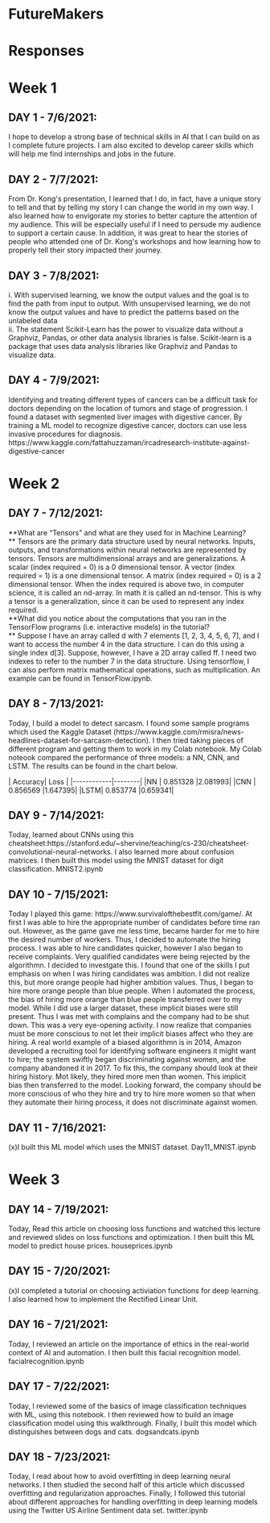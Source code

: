 # FutureMakers
<h1>Responses</h1>
<h1>Week 1</h1> 
<h2>DAY 1 - 7/6/2021: </h2> 
I hope to develop a strong base of technical skills in AI that I can build on as I complete future projects. I am also excited to develop career skills which will help me find internships and jobs in the future. <br/>
<h2> DAY 2 - 7/7/2021: </h2> 
From Dr. Kong's presentation, I learned that I do, in fact, have a unique story to tell and that by telling my story I can change the world in my own way. I also learned how to envigorate my stories to better capture the attention of my audience. This will be especially useful if I need to persude my audience to support a certain cause. In addition, it was great to hear the stories of people who attended one of Dr. Kong's workshops and how learning how to properly tell their story impacted their journey. <br/>
<h2>DAY 3 - 7/8/2021:</h2>
i. With supervised learning, we know the output values and the goal is to find the path from input to output. With unsupervised learning, we do not know the output values and have to predict the patterns based on the unlabeled data<br/>
ii. The statement Scikit-Learn has the power to visualize data without a Graphviz, Pandas, or other data analysis libraries is false. Scikit-learn is a package that uses data analysis libraries like Graphviz and Pandas to visualize data.
<br/>
<h2>DAY 4 - 7/9/2021:</h2>
Identifying and treating different types of cancers can be a difficult task for doctors depending on the location of tumors and stage of progression. I found a dataset with segmented liver images with digestive cancer. By training a ML model to recognize digestive cancer, doctors can use less invasive procedures for diagnosis. 
https://www.kaggle.com/fattahuzzaman/ircadresearch-institute-against-digestive-cancer <br/>
<h1>Week 2</h1>
<h2>DAY 7 - 7/12/2021:</h2>
**What are “Tensors” and what are they used for in Machine Learning? <br/>**
Tensors are the primary data structure used by neural networks. Inputs, outputs, and transformations within neural networks are represented by tensors. Tensors are multidimensional arrays and are generalizations. A scalar (index required = 0) is a 0 dimensional tensor. A vector (index required = 1) is a one dimensional tensor. A matrix (index required = 0) is a 2 dimensional tensor. When the index required is above two, in computer science, it is called an nd-array. In math it is called an nd-tensor. This is why a tensor is a generalization, since it can be used to represent any index required.<br/>
**What did you notice about the computations that you ran in the TensorFlow programs (i.e. interactive models) in the tutorial? <br/>**
Suppose I have an array called d with 7 elements [1, 2, 3, 4, 5, 6, 7], and I want to access the number 4 in the data structure. I can do this using a single index d[3]. Suppose, however, I have a 2D array called ff. I need two indexes to refer to the number 7 in the data structure. Using tensorflow, I can also perform matrix mathematical operations, such as multiplication. An example can be found in TensorFlow.ipynb.<br/>
<h2>DAY 8 - 7/13/2021:</h2>
Today, I build a model to detect sarcasm. I found some sample programs which used the Kaggle Dataset (https://www.kaggle.com/rmisra/news-headlines-dataset-for-sarcasm-detection). I then tried taking pieces of different program and getting them to work in my Colab notebook. My Colab noteook compared the performance of three models: a NN, CNN, and LSTM. The results can be found in the chart below. <p>
| Accuracy| Loss |
|------------|--------|
|NN     | 0.851328  |2.081993|
|CNN  | 0.856569  |1.647395|
|LSTM| 0.853774  |0.659341| </p>
<h2>DAY 9 - 7/14/2021: </h2>
Today, learned about CNNs using this cheatsheet:https://stanford.edu/~shervine/teaching/cs-230/cheatsheet-convolutional-neural-networks. I also learned more about confusion matrices. I then built this model using the MNIST dataset for digit classification.  MNIST2.ipynb <br/>
<h2>DAY 10 - 7/15/2021: </h2>
Today I played this game: https://www.survivalofthebestfit.com/game/. At first I was able to hire the appropriate number of candidates before time ran out. However, as the game gave me less time, became harder for me to hire the desired number of workers. Thus, I decided to automate the hiring process. I was able to hire candidates quicker, however I also began to receive complaints. Very qualified candidates were being rejected by the algorithmn. I decided to investgate this. I found that one of the skills I put emphasis on when I was hiring candidates was ambition. I did not realize this, but more orange people had higher ambition values. Thus, I began to hire more orange people than blue people. When I automated the process, the bias of hiring more orange than blue people transferred over to my model. While I did use a larger dataset, these implicit biases were still present. Thus I was met with complains and the company had to be shut down. This was a very eye-opening activity. I now realize that companies must be more conscious to not let their implicit biases affect who they are hiring. A real world example of a biased algorithmn is in 2014, Amazon developed a recruiting tool for identifying software engineers it might want to hire; the system swiftly began discriminating against women, and the company abandoned it in 2017. To fix this, the company should look at their hiring history. Mot likely, they hired more men than women. This implicit bias then transferred to the model. Looking forward, the company should be more conscious of who they hire and try to hire more women so that when they automate their hiring process, it does not discriminate against women.<br/>
<h2>DAY 11 - 7/16/2021: </h2>
(x)I built this ML model which uses the MNIST dataset. Day11_MNIST.ipynb <br/>
<h1>Week 3</h1>
<h2>DAY 14 - 7/19/2021: </h2>
Today, Read this article on choosing loss functions and watched this lecture and reviewed slides on loss functions and optimization. I then built this ML model to predict house prices. houseprices.ipynb <br/>
<h2>DAY 15 - 7/20/2021: </h2>
(x)I completed a tutorial on choosing activiation functions for deep learning. I also learned how to implement the Rectified Linear Unit. <br/>
<h2>DAY 16 - 7/21/2021: </h2>
Today, I reviewed an article on the importance of ethics in the real-world context of AI and automation. I then built this facial recognition model. facialrecognition.ipynb <br/>
<h2>DAY 17 - 7/22/2021: </h2>
Today, I reviewed some of the basics of image classification techniques with ML, using
this notebook. I then reviewed how to build an image classification model using this walkthrough. Finally, I built this model which distinguishes between dogs and cats. dogsandcats.ipynb <br/>
<h2>DAY 18 - 7/23/2021: </h2>
Today, I read about how to avoid overfitting in deep learning neural networks. I then studied the second half of this article which discussed overfitting and regularization approaches. Finally, I followed this tutorial about different approaches for handling overfitting in deep learning models using the Twitter US Airline Sentiment data set. twitter.ipynb <br/>  









